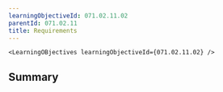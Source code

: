 ```yaml
---
learningObjectiveId: 071.02.11.02
parentId: 071.02.11
title: Requirements
---
```


```tsx eval
<LearningOBjectives learningObjectiveId={071.02.11.02} />
```

## Summary
